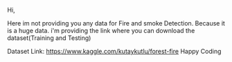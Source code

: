 Hi,

Here im not providing you any data for Fire and smoke Detection. Because it is a huge data.
i'm providing the link where you can download the dataset(Training and Testing)

Dataset Link: https://www.kaggle.com/kutaykutlu/forest-fire
Happy Coding
